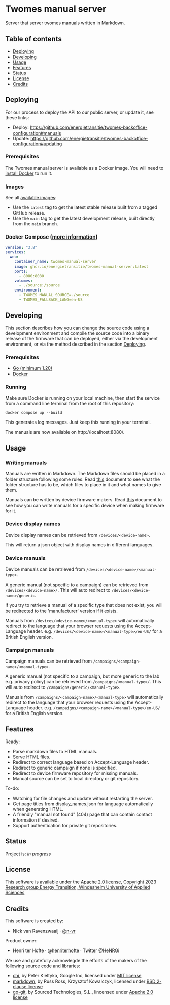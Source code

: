 # Twomes manual server
Server that server twomes manuals written in Markdown.

## Table of contents
* [Deploying](#deploying)
* [Developing](#developing)
* [Usage](#usage)
* [Features](#features)
* [Status](#status)
* [License](#license)
* [Credits](#credits)

## Deploying
For our process to deploy the API to our public server, or update it, see these links:
- Deploy: https://github.com/energietransitie/twomes-backoffice-configuration#manuals
- Update: https://github.com/energietransitie/twomes-backoffice-configuration#updating

### Prerequisites
The Twomes manual server is available as a Docker image.
You will need to [install Docker](https://docs.docker.com/engine/install/) to run it.

### Images
See all [available images](https://github.com/energietransitie/twomes-manual-server/pkgs/container/twomes-manual-server):
- Use the `latest` tag to get the latest stable release built from a tagged GitHub release. 
- Use the `main` tag to get the latest development release, built directly from the `main` branch.

### Docker Compose ([more information](https://docs.docker.com/compose/features-uses/))
```yaml
version: "3.8"
services:
  web:
    container_name: twomes-manual-server
    image: ghcr.io/energietransitie/twomes-manual-server:latest
    ports:
      - 8080:8080
    volumes:
      - ./source:/source
    environment:
      - TWOMES_MANUAL_SOURCE=./source
      - TWOMES_FALLBACK_LANG=en-US
```

## Developing
This section describes how you can change the source code using a development environment and compile the source code into a binary release of the firmware that can be deployed, either via the development environment, or via the method described in the section [Deploying](#deploying).

### Prerequisites
- [Go (minimum 1.20)](https://go.dev/dl/)
- [Docker](https://www.docker.com/products/docker-desktop)

### Running
Make sure Docker is running on your local machine, then start the service from a command line terminal from the root of this repository:
```shell
docker compose up --build
```

This generates log messages.
Just keep this running in your terminal.

The manuals are now available on http://localhost:8080/.

## Usage

### Writing manuals

Manuals are written in Markdown. The Markdown files should be placed in a folder structure following some rules. Read [this](./docs/source-folder-structure.md) document to see what the folder structure has to be, which files to place in it and what names to give them.

Manuals can be written by device firmware makers. Read [this](./docs/device-repo-manuals.md) document to see how you can write manuals for a specific device when making firmware for it.

### Device display names
Device display names can be retrieved from `/devices/<device-name>`.

This will return a json object with display names in different languages.

### Device manuals
Device manuals can be retrieved from `/devices/<device-name>/<manual-type>`.

A generic manual (not specific to a campaign) can be retrieved from `/devices/<device-name>/`. This will auto redirect to `/devices/<device-name>/generic`.

If you try to retrieve a manual of a specific type that does not exist, you will be redirected to the 'manufacturer' version if it exists.

Manuals from `/devices/<device-name>/<manual-type>` will automatically redirect to the language that your browser requests using the Accept-Language header. e.g. `/devices/<device-name>/<manual-type>/en-US/` for a British English version.

### Campaign manuals
Campaign manuals can be retrieved from `/campaigns/<campaign-name>/<manual-type>`.

A generic manual (not specific to a campaign, but more generic to the lab e.g. privacy policy) can be retrieved from `/campaigns/<manual-type>/`. This will auto redirect to `/campaigns/generic/<manual-type>`.

Manuals from `/campaigns/<campaign-name>/<manual-type>` will automatically redirect to the language that your browser requests using the Accept-Language header. e.g. `/campaigns/<campaign-name>/<manual-type>/en-US/` for a British English version.

## Features
Ready:
* Parse markdown files to HTML manuals.
* Serve HTML files.
* Redirect to correct language based on Accept-Language header.
* Redirect to generic campaign if none is specified.
* Redirect to device firmware repository for missing manuals.
* Manual source can be set to local directory or git repository.

To-do:
* Watching for file changes and update without restarting the server.
* Get page titles from display_names.json for language automatically when generating HTML.
* A friendly "manual not found" (404) page that can contain contact information if desired.
* Support authentication for private git repositories.

## Status
Project is: _in progress_

## License
This software is available under the [Apache 2.0 license](./LICENSE), Copyright 2023 [Research group Energy Transition, Windesheim University of Applied Sciences](https://windesheim.nl/energietransitie) 

## Credits
This software is created by:
* Nick van Ravenzwaaij · [@n-vr](https://github.com/n-vr)

Product owner:
* Henri ter Hofte · [@henriterhofte](https://github.com/henriterhofte) · Twitter [@HeNRGi](https://twitter.com/HeNRGi)

We use and gratefully acknowlegde the efforts of the makers of the following source code and libraries:
* [chi](https://github.com/go-chi/chi), by Peter Kieltyka, Google Inc, licensed under [MIT license](https://github.com/go-chi/chi/blob/master/LICENSE)
* [markdown](https://github.com/gomarkdown/markdown), by Russ Ross, Krzysztof Kowalczyk, licensed under [BSD 2-clause license](https://github.com/gomarkdown/markdown/blob/master/LICENSE.txt)
* [go-git](https://github.com/go-git/go-git), by Sourced Technologies, S.L., lincensed under [Apache 2.0 license](https://github.com/go-git/go-git/blob/master/LICENSE)
